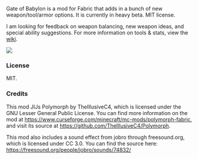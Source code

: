 
Gate of Babylon is a mod for Fabric that adds in a bunch of new weapon/tool/armor options. It is currently in heavy beta. MIT license. 

I am looking for feedback on weapon balancing, new weapon ideas, and special ability suggestions. For more information on tools & stats, view the [wiki](https://github.com/Draylar/gate-of-babylon/wiki).

![](https://i.imgur.com/QPCb6My.png)

### License

MIT.

### Credits
This mod JIJs Polymorph by TheIllusiveC4, which is licensed under the GNU Lesser General Public License. You can find more information on the mod at https://www.curseforge.com/minecraft/mc-mods/polymorph-fabric, and visit its source at https://github.com/TheIllusiveC4/Polymorph.

This mod also includes a sound effect from jobro through freesound.org, which is licensed under CC 3.0. You can find the source here: https://freesound.org/people/jobro/sounds/74832/

